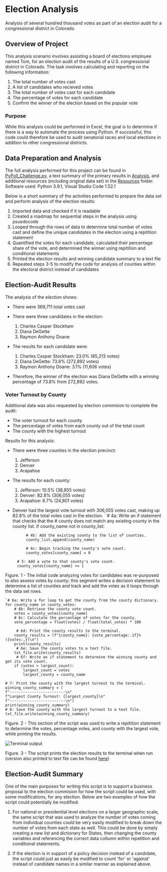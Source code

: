 # Election Analysis

Analysis of several hundred thousand votes as part of an election audit for a congressional district in Colorado.

## Overview of Project

This analysis scenario involves assisting a board of elections employee named Tom, for an election audit of the results of a U.S. congressional district in Colorado. The task involves calculating and reporting on the following information:

1. The total number of votes cast
2. A list of candidates who recieved votes
3. The total number of votes cast for each candidate
4. The percentage of votes for each candidate
5. Confirm the winner of the election based on the popular vote

### Purpose

While this analysis could be performed in Excel, the goal is to determine if there is a way to automate the process using Python. If successful, this code could therefore be used to audit senatorial races and local elections in addition to other congressional districts. 

## Data Preparation and Analysis

The full analysis performed for this project can be found in [PyPoll_Challenge.py](https://github.com/jkenning/Election_analysis/blob/main/PyPoll_Challenge.py), a text summary of the primary results in [Analysis](https://github.com/jkenning/Election_analysis/tree/main/Analysis), and additional resources (including original data set) in the [Resources](https://github.com/jkenning/Election_analysis/tree/main/Resources) folder. 
Software used: Python 3.9.1, Visual Studio Code 1.52.1

Below is a short summary of the activities performed to prepare the data set and perform analysis of the election results:

1. Imported data and checked if it is readable
2. Created a roadmap for sequential steps in the analysis using psuedocode
3. Looped through the rows of data to determine total number of votes cast and define the unique candidates in the election using a repitition statement
4. Quantified the votes for each candidate, calculated their percentage share of the vote, and determined the winner using repitition and conditional statements
5. Printed the election results and winning candidate summary to a text file
6. Repeated steps 3-5 to modify the code for analysis of counties within the electoral district instead of candidates

## Election-Audit Results

The analysis of the election shows:

* There were 369,711 total votes cast

* There were three candidates in the election:
    1. Charles Casper Stockham
    2. Diana DeGette
    3. Raymon Anthony Doane

* The results for each candidate were:
    1. Charles Casper Stockham: 23.0% (85,213 votes)
    2. Diana DeGette: 73.8% (272,892 votes)
    3. Raymon Anthony Doane: 3.1% (11,606 votes)

* Therefore, the winner of the election was Diana DeGette with a winning percentage of 73.8% from 272,892 votes.

### Voter Turnout by County

Additional data was also requested by election commision to complete the audit:

- The voter turnout for each county
- The percentage of votes from each county out of the total count
- The county with the highest turnout

Results for this analysis:

* There were three counties in the election precinct:
    1. Jefferson
    2. Denver
    3. Arapahoe

* The results for each county:
    1. Jefferson: 10.5% (38,855 votes)
    2. Denver: 82.8% (306,055 votes)
    3. Arapahoe: 6.7% (24,801 votes)

* Denver had the largest vote turnout with 306,055 votes cast, making up 82.8% of the total votes cast in the election.
`
        # 4a: Write an if statement that checks that the
        # county does not match any existing county in the county list.
        if county_name not in county_list:

            # 4b: Add the existing county to the list of counties.
            county_list.append(county_name)

            # 4c: Begin tracking the county's vote count.
            county_votes[county_name] = 0

        # 5: Add a vote to that county's vote count.
        county_votes[county_name] += 1
        

Figure. 1 - The initial code analyzing votes for candidates was re-purposed to also assess votes by county; this segment writes a decision statement to determine a list of counties and track and add the votes as it loops through the data set rows. 

    `# 6a: Write a for loop to get the county from the county dictionary.
    for county_name in county_votes:
        # 6b: Retrieve the county vote count.
        votes = county_votes[county_name]
        # 6c: Calculate the percentage of votes for the county.
        vote_percentage = float(votes) / float(total_votes) * 100

         # 6d: Print the county results to the terminal.
        county_results = (f"{county_name}: {vote_percentage:.1f}% ({votes:,})\n")
        print(county_results)
         # 6e: Save the county votes to a text file.
        txt_file.write(county_results)
         # 6f: Write an if statement to determine the winning county and get its vote count.
        if (votes > largest_count):
            largest_count = votes
            largest_county = county_name

    # 7: Print the county with the largest turnout to the terminal.
    winning_county_summary = (
    f"-------------------------\n"
    f"Largest County Turnout: {largest_county}\n"
    f"-------------------------\n")
    print(winning_county_summary)
    # 8: Save the county with the largest turnout to a text file.
    txt_file.write(winning_county_summary)

Figure. 2 - This section of the script was used to write a repitition statement to determine the votes, percentage votes, and county with the largest vote, while printing the results. 

![Terminal output](https://github.com/jkenning/Election_analysis/tree/main/Resources/printed_results_terminal.png)

Figure. 3 - The script prints the election results to the terminal when run (version also printed to text file can be found [here](https://github.com/jkenning/Election_analysis/blob/main/Analysis/election_results.txt))

## Election-Audit Summary

One of the main purposes for writing this script is to support a business proposal to the election commision for how the script could be used, with some modifications, for any election. Below are two examples of how the script could potentially be modified:

1. For national or presidential level elections on a larger geographic scale, the same script that was used to analyze the number of votes coming from individual counties could be very easily modified to break down the number of votes from each state as well. This could be done by simply creating a new list and dictionary for States, then changing the county variables and referencing the correct data collumn within repetition and conditional statements.

2. If the election is in support of a policy decision instead of a candidate, the script could just as easily be modified to count 'for' or 'against' instead of candidate names in a similar manner as explained above. 